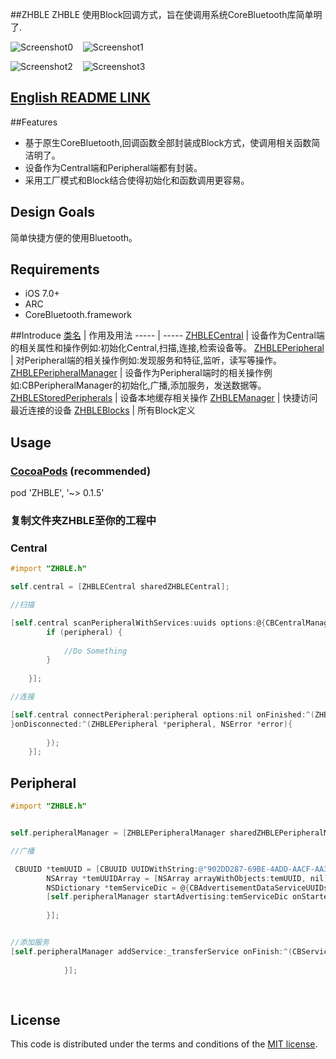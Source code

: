 ##ZHBLE
ZHBLE 使用Block回调方式，旨在使调用系统CoreBluetooth库简单明了.

![Screenshot0][img0] &nbsp;&nbsp; ![Screenshot1][img1] &nbsp;&nbsp;

![Screenshot2][img2] &nbsp;&nbsp; ![Screenshot3][img3]

## [English README LINK](https://github.com/zhuozhuo/ZHBLE/blob/master/README_EN.md)

##Features
* 基于原生CoreBluetooth,回调函数全部封装成Block方式，使调用相关函数简洁明了。
* 设备作为Central端和Peripheral端都有封装。
* 采用工厂模式和Block结合使得初始化和函数调用更容易。


## Design Goals
简单快捷方便的使用Bluetooth。


## Requirements

* iOS 7.0+
* ARC
* CoreBluetooth.framework

##Introduce
[类名](https://github.com/zhuozhuo/ZHBLE/tree/master/Demo/ZHBLE/Classes/ZHBLE) | 作用及用法
----- | -----
[ZHBLECentral](https://github.com/zhuozhuo/ZHBLE/blob/master/Demo/ZHBLE/Classes/ZHBLE/ZHBLECentral.h) | 设备作为Central端的相关属性和操作例如:初始化Central,扫描,连接,检索设备等。
[ZHBLEPeripheral](https://github.com/zhuozhuo/ZHBLE/blob/master/Demo/ZHBLE/Classes/ZHBLE/ZHBLEPeripheral.h) | 对Peripheral端的相关操作例如:发现服务和特征,监听，读写等操作。
[ZHBLEPeripheralManager](https://github.com/zhuozhuo/ZHBLE/blob/master/Demo/ZHBLE/Classes/ZHBLE/ZHBLEPeripheralManager.h) | 设备作为Peripheral端时的相关操作例如:CBPeripheralManager的初始化,广播,添加服务，发送数据等。
[ZHBLEStoredPeripherals](https://github.com/zhuozhuo/ZHBLE/blob/master/Demo/ZHBLE/Classes/ZHBLE/ZHBLEStoredPeripherals.h) | 设备本地缓存相关操作
[ZHBLEManager](https://github.com/zhuozhuo/ZHBLE/blob/master/Demo/ZHBLE/Classes/ZHBLE/ZHBLEManager.h) | 快捷访问最近连接的设备
[ZHBLEBlocks](https://github.com/zhuozhuo/ZHBLE/blob/master/Demo/ZHBLE/Classes/ZHBLE/ZHBLEBlocks.h) | 所有Block定义

## Usage
### [CocoaPods](https://cocoapods.org/) (recommended)
pod 'ZHBLE', '~> 0.1.5'

### 复制文件夹ZHBLE至你的工程中

### Central
```objective-c
#import "ZHBLE.h"

self.central = [ZHBLECentral sharedZHBLECentral];

//扫描

[self.central scanPeripheralWithServices:uuids options:@{CBCentralManagerScanOptionAllowDuplicatesKey: @(YES)} onUpdated:^(ZHBLEPeripheral *peripheral,NSDictionary *data){
        if (peripheral) {
            
            //Do Something
        }
       
    }];

//连接

[self.central connectPeripheral:peripheral options:nil onFinished:^(ZHBLEPeripheral *peripheral, NSError *error){
}onDisconnected:^(ZHBLEPeripheral *peripheral, NSError *error){
                    
        });
    }];

```

## Peripheral

```objective-c
#import "ZHBLE.h"


self.peripheralManager = [ZHBLEPeripheralManager sharedZHBLEPeripheralManager];

//广播

 CBUUID *temUUID = [CBUUID UUIDWithString:@"902DD287-69BE-4ADD-AACF-AA3C24D83B66"];
        NSArray *temUUIDArray = [NSArray arrayWithObjects:temUUID, nil];
        NSDictionary *temServiceDic = @{CBAdvertisementDataServiceUUIDsKey:temUUIDArray};
        [self.peripheralManager startAdvertising:temServiceDic onStarted:^(NSError *error){
                       
        }];


//添加服务
[self.peripheralManager addService:_transferService onFinish:^(CBService *service,NSError *error){
        
            }];
            
            

```


## License

This code is distributed under the terms and conditions of the [MIT license](LICENSE).



[img0]:http://ac-unmt7l5d.clouddn.com/a5ad110235345af7.png
[img1]:http://ac-unmt7l5d.clouddn.com/2eba95e19897014b.png
[img2]:http://ac-unmt7l5d.clouddn.com/14f697de1198d56e.png
[img3]:http://ac-unmt7l5d.clouddn.com/0d058858c36c60c5.png
